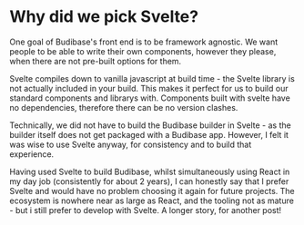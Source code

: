 # Why did we pick Svelte?

One goal of Budibase's front end is to be framework agnostic. We want people to be able to write their own components, however they please, when there are not pre-built options for them.

Svelte compiles down to vanilla javascript at build time - the Svelte library is not actually included in your build. This makes it perfect for us to build our standard components and librarys with. Components built with svelte have no dependencies, therefore there can be no version clashes.

Technically, we did not have to build the Budibase builder in Svelte - as the builder itself does not get packaged with a Budibase app. However, I felt it was wise to use Svelte anyway, for consistency and to build that experience.

Having used Svelte to build Budibase, whilst simultaneously using React in my day job \(consistently for about 2 years\), I can honestly say that I prefer Svelte and would have no problem choosing it again for future projects. The ecosystem is nowhere near as large as React, and the tooling not as mature - but i still prefer to develop with Svelte. A longer story, for another post!

